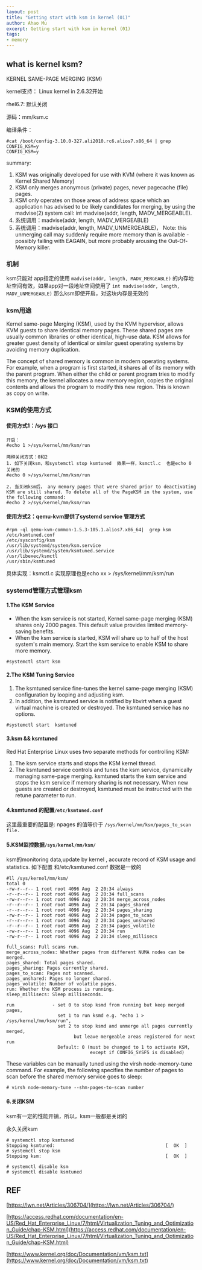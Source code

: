 ```yaml
---
layout: post
title: "Getting start with ksm in kernel (01)"
author: Ahao Mu
excerpt: Getting start with ksm in kernel (01)
tags:
- memory
---
```


## what is kernel ksm?
KERNEL SAME-PAGE MERGING (KSM)

kernel支持： Linux kernel in 2.6.32开始

rhel6.7: 默认关闭

源码：mm/ksm.c 

编译条件：

```
#cat /boot/config-3.10.0-327.ali2010.rc6.alios7.x86_64 | grep CONFIG_KSM=y
CONFIG_KSM=y
```

summary:

1. KSM was originally developed for use with KVM (where it was known as
Kernel Shared Memory)
2. KSM only merges anonymous (private) pages, never pagecache (file) pages.
3. KSM only operates on those areas of address space which an application
has advised to be likely candidates for merging, by using the madvise(2)
system call: int madvise(addr, length, MADV_MERGEABLE).
4. 系统调用：madvise(addr, length, MADV_MERGEABLE)
5. 系统调用：madvise(addr, length, MADV_UNMERGEABLE)， Note: this unmerging call may suddenly require
more memory than is available - possibly failing with EAGAIN, but more
probably arousing the Out-Of-Memory killer.

### 机制
ksm只能对 app指定的使用 `madvise(addr, length, MADV_MERGEABLE)` 的内存地址空间有效，如果app对一段地址空间使用了 `int madvise(addr, length, MADV_UNMERGEABLE)`  那么ksm即使开启，对这块内存是无效的



### ksm用途
Kernel same-page Merging (KSM), used by the KVM hypervisor, allows KVM guests to share identical memory pages. These shared pages are usually common libraries or other identical, high-use data. KSM allows for greater guest density of identical or similar guest operating systems by avoiding memory duplication.

The concept of shared memory is common in modern operating systems. For example, when a program is first started, it shares all of its memory with the parent program. When either the child or parent program tries to modify this memory, the kernel allocates a new memory region, copies the original contents and allows the program to modify this new region. This is known as copy on write.


### KSM的使用方式
#### 使用方式1：/sys 接口

```
开启：
#echo 1 >/sys/kernel/mm/ksm/run

两种关闭方式：0和2 
1. 如下关闭ksm，和systemctl stop ksmtuned  效果一样，ksmctl.c  也是echo 0 关闭的
#echo 0 >/sys/kernel/mm/ksm/run 

2. 当关闭ksm后， any memory pages that were shared prior to deactivating KSM are still shared. To delete all of the PageKSM in the system, use the following command:
#echo 2 >/sys/kernel/mm/ksm/run

```
#### 使用方式2：qemu-kvm提供了systemd service 管理方式
```
#rpm -ql qemu-kvm-common-1.5.3-105.1.alios7.x86_64|  grep ksm
/etc/ksmtuned.conf
/etc/sysconfig/ksm
/usr/lib/systemd/system/ksm.service
/usr/lib/systemd/system/ksmtuned.service
/usr/libexec/ksmctl
/usr/sbin/ksmtuned
```
具体实现：ksmctl.c 实现原理也是echo xx > /sys/kernel/mm/ksm/run

### systemd管理方式管理ksm
#### 1.The KSM Service
* When the ksm service is not started, Kernel same-page merging (KSM) shares only 2000 pages. This default value provides limited memory-saving benefits.
* When the ksm service is started, KSM will share up to half of the host system's main memory. Start the ksm service to enable KSM to share more memory.

```
#systemctl start ksm
```
#### 2.The KSM Tuning Service
1. The ksmtuned service fine-tunes the kernel same-page merging (KSM) configuration by looping and adjusting ksm. 
2. In addition, the ksmtuned service is notified by libvirt when a guest virtual machine is created or destroyed. The ksmtuned service has no options.

```
#systemctl start  ksmtuned
```

#### 3.ksm && ksmtuned
Red Hat Enterprise Linux uses two separate methods for controlling KSM:

1. The ksm service starts and stops the KSM kernel thread.
2. The ksmtuned service controls and tunes the ksm service, dynamically managing same-page merging. ksmtuned starts the ksm service and stops the ksm service if memory sharing is not necessary. When new guests are created or destroyed, ksmtuned must be instructed with the retune parameter to run.

#### 4.ksmtuned 的配置`/etc/ksmtuned.conf`

这里最重要的配置是: npages 的值等价于 `/sys/kernel/mm/ksm/pages_to_scan file.`

#### 5.KSM监控数据`/sys/kernel/mm/ksm/`
ksm的monitoring data,update by kernel , accurate record of KSM usage and statistics.
如下配置 和/etc/ksmtuned.conf  数据是一致的

```
#ll /sys/kernel/mm/ksm/
total 0
-rw-r--r-- 1 root root 4096 Aug  2 20:34 always
-r--r--r-- 1 root root 4096 Aug  2 20:34 full_scans
-rw-r--r-- 1 root root 4096 Aug  2 20:34 merge_across_nodes
-r--r--r-- 1 root root 4096 Aug  2 20:34 pages_shared
-r--r--r-- 1 root root 4096 Aug  2 20:34 pages_sharing
-rw-r--r-- 1 root root 4096 Aug  2 20:34 pages_to_scan
-r--r--r-- 1 root root 4096 Aug  2 20:34 pages_unshared
-r--r--r-- 1 root root 4096 Aug  2 20:34 pages_volatile
-rw-r--r-- 1 root root 4096 Aug  2 20:34 run
-rw-r--r-- 1 root root 4096 Aug  2 20:34 sleep_millisecs

⁠full_scans: Full scans run.
⁠merge_across_nodes: Whether pages from different NUMA nodes can be merged.
⁠pages_shared: Total pages shared.
⁠pages_sharing: Pages currently shared.
⁠pages_to_scan: Pages not scanned.
⁠pages_unshared: Pages no longer shared.
⁠pages_volatile: Number of volatile pages.
⁠run: Whether the KSM process is running.
⁠sleep_millisecs: Sleep milliseconds.

```

```
run              - set 0 to stop ksmd from running but keep merged pages,
                   set 1 to run ksmd e.g. "echo 1 > /sys/kernel/mm/ksm/run",
                   set 2 to stop ksmd and unmerge all pages currently merged,
                         but leave mergeable areas registered for next run
                   Default: 0 (must be changed to 1 to activate KSM,
                               except if CONFIG_SYSFS is disabled)
```

These variables can be manually tuned using the virsh node-memory-tune command. For example, the following specifies the number of pages to scan before the shared memory service goes to sleep:

```
# virsh node-memory-tune --shm-pages-to-scan number

```
#### 6.关闭KSM
ksm有一定的性能开销，所以，ksm一般都是关闭的

永久关闭ksm

```
# systemctl stop ksmtuned
Stopping ksmtuned:                                         [  OK  ]
# systemctl stop ksm
Stopping ksm:                                              [  OK  ]
```

```
# systemctl disable ksm
# systemctl disable ksmtuned
```


## REF

[https://lwn.net/Articles/306704/](https://lwn.net/Articles/306704/)

[https://access.redhat.com/documentation/en-US/Red_Hat_Enterprise_Linux/7/html/Virtualization_Tuning_and_Optimization_Guide/chap-KSM.html](https://access.redhat.com/documentation/en-US/Red_Hat_Enterprise_Linux/7/html/Virtualization_Tuning_and_Optimization_Guide/chap-KSM.html)

[https://www.kernel.org/doc/Documentation/vm/ksm.txt](https://www.kernel.org/doc/Documentation/vm/ksm.txt)
